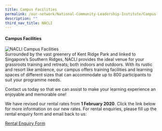```yaml
---
title: Campus Facilities
permalink: /our-network/National-Community-Leadership-Institute/Campus-Facilities
description: ""
third_nav_title: NACLI
---
```

#### Campus Facilities
![NACLI Campus Facilities](/images/Our%20Network/NACLI/Campus%20Facilities%20-%20LL%20(Website).jpeg) <br>
Surrounded by the vast greenery of Kent Ridge Park and linked to Singapore’s Southern Ridges, NACLI provides the ideal venue for your grassroots training and retreats; both indoors and outdoors. With its rustic and resort like ambience, our campus offers training facilities and learning spaces of different sizes that can accommodate up to 800 participants to suit your programme needs. 

Contact us today so that we can assist to make your learning experience an enjoyable and memorable one!

We have revised our rental rates from **1 February 2020**. Click the link below for more information on our new rates. For rental enquiries, please fill up the rental enquiry form and email back to us: 

[Rental Enquiry Form](/files/NACLI/04%20Campus%20Facilities/NACLI%20Rental%20Enquiry%20Form%20(as%20at%2028%20Jan%202020).pdf)